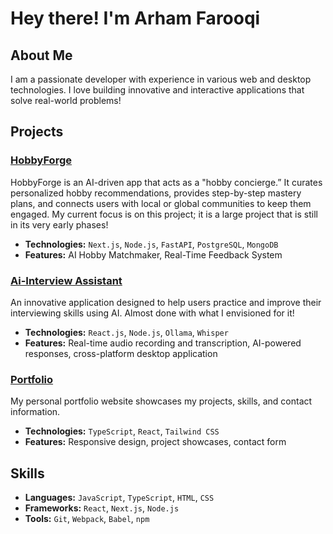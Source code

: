 # Hey there! I'm Arham Farooqi 

## About Me
I am a passionate developer with experience in various web and desktop technologies. I love building innovative and interactive applications that solve real-world problems!

## Projects

### [HobbyForge](https://github.com/ArhamF/hobbyforge)
HobbyForge is an AI-driven app that acts as a "hobby concierge.” It curates personalized hobby recommendations, provides step-by-step mastery plans, and connects users with local or global communities to keep them engaged. My current focus is on this project; it is a large project that is still in its very early phases!
- **Technologies:** ```Next.js```, ```Node.js```, ```FastAPI```, ```PostgreSQL```, ```MongoDB```
- **Features:** AI Hobby Matchmaker, Real-Time Feedback System

### [Ai-Interview Assistant](https://github.com/ArhamF/ai-interview-assistant)
An innovative application designed to help users practice and improve their interviewing skills using AI. Almost done with what I envisioned for it!
- **Technologies:** ```React.js```, ```Node.js```, ```Ollama```, ```Whisper```
- **Features:** Real-time audio recording and transcription, AI-powered responses, cross-platform desktop application

### [Portfolio](https://github.com/ArhamF/portfolio)
My personal portfolio website showcases my projects, skills, and contact information.
- **Technologies:** ```TypeScript```, ```React```, ```Tailwind CSS```
- **Features:** Responsive design, project showcases, contact form


## Skills
- **Languages:** ```JavaScript```, ```TypeScript```, ```HTML```, ```CSS```
- **Frameworks:** ```React```, ```Next.js```, ```Node.js```
- **Tools:** ```Git```, ```Webpack```, ```Babel```, ```npm```

